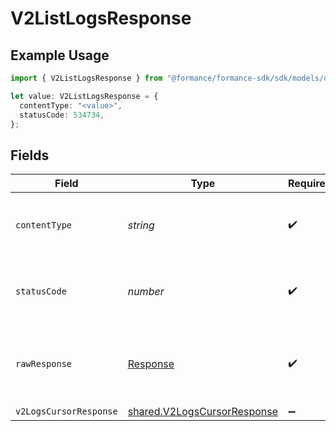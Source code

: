 # V2ListLogsResponse

## Example Usage

```typescript
import { V2ListLogsResponse } from "@formance/formance-sdk/sdk/models/operations";

let value: V2ListLogsResponse = {
  contentType: "<value>",
  statusCode: 534734,
};
```

## Fields

| Field                                                                             | Type                                                                              | Required                                                                          | Description                                                                       |
| --------------------------------------------------------------------------------- | --------------------------------------------------------------------------------- | --------------------------------------------------------------------------------- | --------------------------------------------------------------------------------- |
| `contentType`                                                                     | *string*                                                                          | :heavy_check_mark:                                                                | HTTP response content type for this operation                                     |
| `statusCode`                                                                      | *number*                                                                          | :heavy_check_mark:                                                                | HTTP response status code for this operation                                      |
| `rawResponse`                                                                     | [Response](https://developer.mozilla.org/en-US/docs/Web/API/Response)             | :heavy_check_mark:                                                                | Raw HTTP response; suitable for custom response parsing                           |
| `v2LogsCursorResponse`                                                            | [shared.V2LogsCursorResponse](../../../sdk/models/shared/v2logscursorresponse.md) | :heavy_minus_sign:                                                                | OK                                                                                |